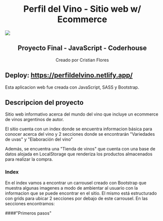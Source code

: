 <h1 align="center">Perfil del Vino - Sitio web w/ Ecommerce</h1>
   <p align="left">
   <img src="https://img.shields.io/badge/STATUS-EN%20DESAROLLO-green">
   </p>
   
<h2 align="center">Proyecto Final - JavaScript - Coderhouse</h2>
<p align="center"> Creado por Cristian Flores</p>

## Deploy: https://perfildelvino.netlify.app/

Esta aplicacion web fue creada con JavaScript, SASS y Bootstrap.

## Descripcion del proyecto

Sitio web informativo acerca del mundo del vino que incluye un ecommerce de vinos argentinos de autor.

El sitio cuenta con un index donde se encuentra informacion básica para conocer acerca del vino y 2 secciones donde se encontrarán "Variedades de uvas" y "Elaboración del vino"

Además, se encuentra una "Tienda de vinos" que cuenta con una base de datos alojada en LocalStorage que renderiza los productos almacenados para realizar la compra.

### Index

En el index vamos a encontrar un carrousel creado con Bootstrap que muestra algunas imagenes a modo de ambientar al usuario con la informacion que se puede encontrar en el sitio.
El mismo está estructurado con grids para ubicar 2 secciones por debajo de este carrousel.
En las secciones encontramos:

####"Primeros pasos"
